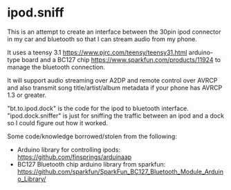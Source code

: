 # ipod.sniff
This is an attempt to create an interface between the 30pin ipod connector in my car and bluetooth so that I can stream audio from my phone.

It uses a teensy 3.1 https://www.pjrc.com/teensy/teensy31.html arduino-type board and a BC127 chip https://www.sparkfun.com/products/11924 to manage the bluetooth connection.

It will support audio streaming over A2DP and remote control over AVRCP and also transmit song title/artist/album metadata if your phone has AVRCP 1.3 or greater.

"bt.to.ipod.dock" is the code for the ipod to bluetooth interface.<br>
"ipod.dock.sniffer" is just for sniffing the traffic between an ipod and a dock so I could figure out how it worked.


Some code/knowledge borrowed/stolen from the following:
* Arduino library for controlling ipods: https://github.com/finsprings/arduinaap<br>
* BC127 Bluetooth chip arduino library from sparkfun: https://github.com/sparkfun/SparkFun_BC127_Bluetooth_Module_Arduino_Library/
